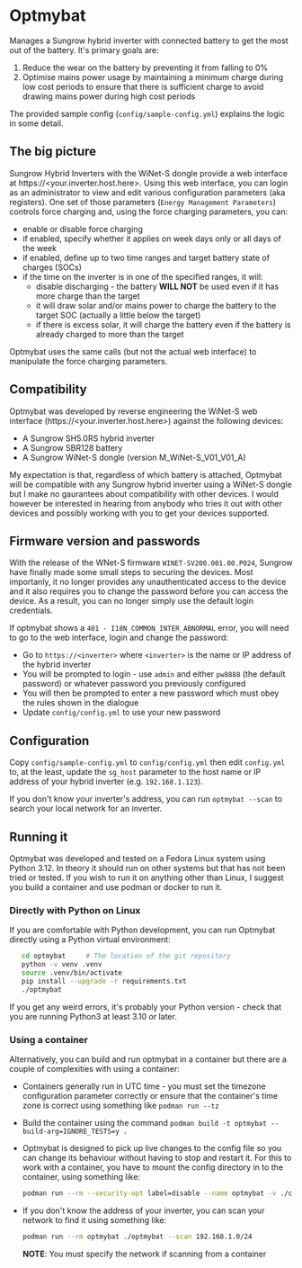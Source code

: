 # Optmybat

Manages a Sungrow hybrid inverter with connected battery to get the most out of the battery.
It's primary goals are:

1. Reduce the wear on the battery by preventing it from falling to 0%
2. Optimise mains power usage by maintaining a minimum charge during low cost periods to ensure
   that there is sufficient charge to avoid drawing mains power during high cost periods

The provided sample config (`config/sample-config.yml`) explains the logic in some detail.

## The big picture

Sungrow Hybrid Inverters with the WiNet-S dongle provide a web interface at https://<your.inverter.host.here>.
Using this web interface, you can login as an administrator to view and edit various configuration parameters
(aka registers).
One set of those parameters (`Energy Management Parameters`) controls force charging and,
using the force charging parameters, you can:

- enable or disable force charging
- if enabled, specify whether it applies on week days only or all days of the week
- if enabled, define up to two time ranges and target battery state of charges (SOCs)
- if the time on the inverter is in one of the specified ranges, it will:
  - disable discharging - the battery __WILL NOT__ be used even if it has more charge than the target
  - it will draw solar and/or mains power to charge the battery to the target SOC (actually a little below the target)
  - if there is excess solar, it will charge the battery even if the battery is already charged to more than the target

Optmybat uses the same calls (but not the actual web interface) to manipulate the force charging parameters.

## Compatibility

Optmybat was developed by reverse engineering the WiNet-S web interface (https://<your.inverter.host.here>)
against the following devices:

- A Sungrow SH5.0RS hybrid inverter
- A Sungrow SBR128 battery
- A Sungrow WiNet-S dongle (version M_WiNet-S_V01_V01_A)

My expectation is that, regardless of which battery is attached, Optmybat will be compatible with any Sungrow
hybrid inverter using a WiNet-S dongle but I make no gaurantees about compatibility with other devices.
I would however be interested in hearing from anybody who tries it out with other devices and possibly
working with you to get your devices supported.

## Firmware version and passwords

With the release of the WNet-S firmware `WINET-SV200.001.00.P024`, Sungrow have finally made some small steps
to securing the devices.  Most importanly, it no longer provides any unauthenticated access to the device and
it also requires you to change the password before you can access the device.  As a result, you can no longer
simply use the default login credentials.

If optmybat shows a `401 - I18N_COMMON_INTER_ABNORMAL` error, you will need to go to the web interface, login
and change the password:

- Go to `https://<inverter>` where `<inverter>` is the name or IP address of the hybrid inverter
- You will be prompted to login - use `admin` and either `pw8888` (the default password) or whatever
  password you previously configured
- You will then be prompted to enter a new password which must obey the rules shown in the dialogue
- Update `config/config.yml` to use your new password

## Configuration

Copy `config/sample-config.yml` to `config/config.yml` then edit `config.yml` to, at the least,
update the `sg_host` parameter to the host name or IP address of your hybrid inverter (e.g. `192.168.1.123`).

If you don't know your inverter's address, you can run `optmybat --scan` to search your local network for an
inverter.

## Running it

Optmybat was developed and tested on a Fedora Linux system using Python 3.12.
In theory it should run on other systems but that has not been tried or tested.
If you wish to run it on anything other than Linux, I suggest you build a container
and use podman or docker to run it.

### Directly with Python on Linux

If you are comfortable with Python development, you can run Optmybat directly using a Python virtual environment:

```bash
   cd optmybat     # The location of the git repository
   python -v venv .venv
   source .venv/bin/activate
   pip install --upgrade -r requirements.txt
   ./optmybat
```

If you get any weird errors, it's probably your Python version - check that you are running Python3 at least 3.10 or later.

### Using a container

Alternatively, you can build and run optmybat in a container but there are a couple of complexities with using a container:

- Containers generally run in UTC time - you must set the timezone configuration parameter correctly or ensure that the
  container's time zone is correct using something like `podman run --tz`
- Build the container using the command `podman build -t optmybat --build-arg=IGNORE_TESTS=y .`
- Optmybat is designed to pick up live changes to the config file so you can change its behaviour
  without having to stop and restart it.  For this to work with a container, you have to mount the
  config directory in to the container, using something like:

   ```bash
   podman run --rm --security-opt label=disable --name optmybat -v ./config:/optmybat/config optmybat
   ```

- If you don't know the address of your inverter, you can scan your network to find it using something like:

   ```bash
   podman run --rm optmybat ./optmybat --scan 192.168.1.0/24
   ```

   __NOTE__: You must specify the network if scanning from a container
